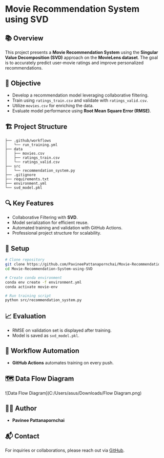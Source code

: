 # Movie Recommendation System using SVD

## 📚 Overview
This project presents a **Movie Recommendation System** using the **Singular Value Decomposition (SVD)** approach on the **MovieLens dataset**. The goal is to accurately predict user-movie ratings and improve personalized recommendations.

## 🎯 Objective
- Develop a recommendation model leveraging collaborative filtering.
- Train using `ratings_train.csv` and validate with `ratings_valid.csv`.
- Utilize `movies.csv` for enriching the data.
- Evaluate model performance using **Root Mean Square Error (RMSE)**.

## 🏗️ Project Structure
```
├── .github/workflows
│   └── run_training.yml
├── data
│   ├── movies.csv
│   ├── ratings_train.csv
│   └── ratings_valid.csv
├── src
│   └── recommendation_system.py
├── .gitignore
├── requirements.txt
├── environment.yml
└── svd_model.pkl
```

## 🔍 Key Features
- Collaborative Filtering with **SVD**.
- Model serialization for efficient reuse.
- Automated training and validation with GitHub Actions.
- Professional project structure for scalability.

## 🚀 Setup
```bash
# Clone repository
git clone https://github.com/PavineePattanapornchai/Movie-Recommendation-System-using-SVD.git
cd Movie-Recommendation-System-using-SVD

# Create conda environment
conda env create -f environment.yml
conda activate movie-env

# Run training script
python src/recommendation_system.py
```

## 📈 Evaluation
- RMSE on validation set is displayed after training.
- Model is saved as `svd_model.pkl`.

## 📂 Workflow Automation
- **GitHub Actions** automates training on every push.

## 🗺️ Data Flow Diagram
![Data Flow Diagram](C:/Users/asus/Downloads/Flow Diagram.png)

## 👩‍💻 Author
- **Pavinee Pattanapornchai**

## 📬 Contact
For inquiries or collaborations, please reach out via [GitHub](https://github.com/PavineePattanapornchai).
